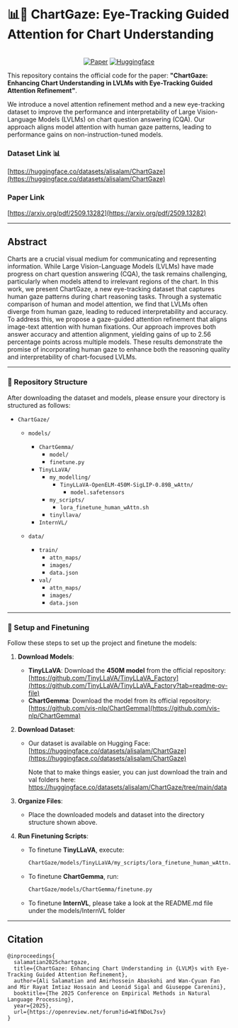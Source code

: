 # 📊👀 ChartGaze: Eye-Tracking Guided Attention for Chart Understanding

<p align="center">
  <br>
  <a href="https://arxiv.org/pdf/2509.13282"><img alt="Paper" src="https://img.shields.io/badge/📃-Paper-808080"></a>
  <a href="https://huggingface.co/datasets/alisalam/ChartGaze"><img alt="Huggingface" src="https://img.shields.io/badge/%F0%9F%A4%97%20Hugging%20Face-Benchmark-yellow"></a>
</p>

This repository contains the official code for the paper: **"ChartGaze: Enhancing Chart Understanding in LVLMs with Eye-Tracking Guided Attention Refinement"**.

We introduce a novel attention refinement method and a new eye-tracking dataset to improve the performance and interpretability of Large Vision-Language Models (LVLMs) on chart question answering (CQA). Our approach aligns model attention with human gaze patterns, leading to performance gains on non-instruction-tuned models.

### Dataset Link 📊
[https://huggingface.co/datasets/alisalam/ChartGaze](https://huggingface.co/datasets/alisalam/ChartGaze)

### Paper Link
[https://arxiv.org/pdf/2509.13282](https://arxiv.org/pdf/2509.13282)

---
## Abstract
Charts are a crucial visual medium for communicating and representing information. While Large Vision-Language Models (LVLMs) have made progress on chart question answering (CQA), the task remains challenging, particularly when models attend to irrelevant regions of the chart. In this work, we present ChartGaze, a new eye-tracking dataset that captures human gaze patterns during chart reasoning tasks. Through a systematic comparison of human and model attention, we find that LVLMs often diverge from human gaze, leading to reduced interpretability and accuracy. To address this, we propose a gaze-guided attention refinement that aligns image-text attention with human fixations. Our approach improves both answer accuracy and attention alignment, yielding gains of up to 2.56 percentage points across multiple models. These results demonstrate the promise of incorporating human gaze to enhance both the reasoning quality and interpretability of chart-focused LVLMs.

---

### 📂 Repository Structure
After downloading the dataset and models, please ensure your directory is structured as follows:

- `ChartGaze/`
  - `models/`
    - `ChartGemma/`
      - `model/`
      - `finetune.py`
    - `TinyLLaVA/`
      - `my_modelling/`
        - `TinyLLaVA-OpenELM-450M-SigLIP-0.89B_wAttn/`
          - `model.safetensors`  
      - `my_scripts/`
        - `lora_finetune_human_wAttn.sh`
      - `tinyllava/`
    - `InternVL/`

  - `data/`
    - `train/`
      - `attn_maps/`
      - `images/`
      - `data.json`
    - `val/`
      - `attn_maps/`
      - `images/`
      - `data.json`

---

### 🚀 Setup and Finetuning
Follow these steps to set up the project and finetune the models:

1.  **Download Models**:
    * **TinyLLaVA**: Download the **450M model** from the official repository: [https://github.com/TinyLLaVA/TinyLLaVA_Factory](https://github.com/TinyLLaVA/TinyLLaVA_Factory?tab=readme-ov-file)
    * **ChartGemma**: Download the model from its official repository: [https://github.com/vis-nlp/ChartGemma](https://github.com/vis-nlp/ChartGemma)

2.  **Download Dataset**:
    * Our dataset is available on Hugging Face: [https://huggingface.co/datasets/alisalam/ChartGaze](https://huggingface.co/datasets/alisalam/ChartGaze)
    
      Note that to make things easier, you can just download the train and val folders here: https://huggingface.co/datasets/alisalam/ChartGaze/tree/main/data
    
3.  **Organize Files**:
    * Place the downloaded models and dataset into the directory structure shown above.

4.  **Run Finetuning Scripts**:
    * To finetune **TinyLLaVA**, execute:
        ```bash
        ChartGaze/models/TinyLLaVA/my_scripts/lora_finetune_human_wAttn.sh
        ```
    * To finetune **ChartGemma**, run:
        ```bash
        ChartGaze/models/ChartGemma/finetune.py
        ```
    * To finetune **InternVL**, please take a look at the README.md file under the models/InternVL folder


---

## Citation
```
@inproceedings{
  salamatian2025chartgaze,
  title={ChartGaze: Enhancing Chart Understanding in {LVLM}s with Eye-Tracking Guided Attention Refinement},
  author={Ali Salamatian and Amirhossein Abaskohi and Wan-Cyuan Fan and Mir Rayat Imtiaz Hossain and Leonid Sigal and Giuseppe Carenini},
  booktitle={The 2025 Conference on Empirical Methods in Natural Language Processing},
  year={2025},
  url={https://openreview.net/forum?id=W1fNDoL7sv}
}
```
